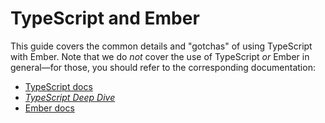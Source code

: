 
# TypeScript and Ember

This guide covers the common details and "gotchas" of using TypeScript with Ember. Note that we do *not* cover the use of TypeScript *or* Ember in general—for those, you should refer to the corresponding documentation:

- [TypeScript docs](https://www.typescriptlang.org/docs/index.html)
- [<cite>TypeScript Deep Dive</cite>](https://basarat.gitbook.io/typescript/)
- [Ember docs](https://emberjs.com/learn/)
